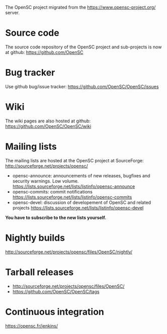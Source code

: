 The OpenSC project migrated from the https://www.opensc-project.org/ server.

# Source code

The source code repository of the OpenSC project and sub-projects is now at github: https://github.com/OpenSC

# Bug tracker

Use github bug/issue tracker: https://github.com/OpenSC/OpenSC/issues

# Wiki

The wiki pages are also hosted at github: https://github.com/OpenSC/OpenSC/wiki

# Mailing lists

The mailing lists are hosted at the OpenSC project at SourceForge: http://sourceforge.net/projects/opensc/

* opensc-announce: announcements of new releases, bugfixes and security warnings. Low volume. https://lists.sourceforge.net/lists/listinfo/opensc-announce
* opensc-commits: commit notifications https://lists.sourceforge.net/lists/listinfo/opensc-commits
* opensc-devel: discussion of developement of OpenSC and related projects https://lists.sourceforge.net/lists/listinfo/opensc-devel

__You have to subscribe to the new lists yourself.__

# Nightly builds

http://sourceforge.net/projects/opensc/files/OpenSC/nightly/

# Tarball releases

* http://sourceforge.net/projects/opensc/files/OpenSC/
* https://github.com/OpenSC/OpenSC/tags

# Continuous integration

https://opensc.fr/jenkins/